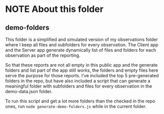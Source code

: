 # NOTE About this folder

## demo-folders

This folder is a simplified and simulated version of my observations folder where I keep all files and subfolders for every observation. The Client app and the Server app generate dynamically list of files and folders for each observation as part of the reporting.

So that these reports are not all empty in this public app and the generate folders and list part of the app still works, the folders and empty files here serve the purpose for those reports. I've included the top 5 pre-generated folders in the repo, but have also included a script that can generate a meaningful folder with subfolders and files for every observation in the demo-data.json folder.

To run this script and get a lot more folders than the checked in the repo ones, run `node generate-demo-folders.js` while in the current folder.
